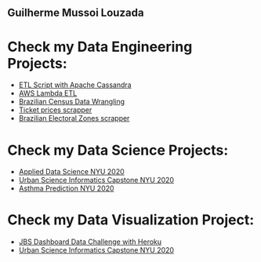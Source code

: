 ## Guilherme Mussoi Louzada

# Check my Data Engineering Projects:

* [ETL Script with Apache Cassandra](https://github.com/guiml/ETL-Cassandra)
* [AWS Lambda ETL](https://github.com/guiml/aws-lambda-dc)
* [Brazilian Census Data Wrangling](https://github.com/guiml/IBGE)
* [Ticket prices scrapper](https://github.com/guiml/TicketPriceScrapper)
* [Brazilian Electoral Zones scrapper](https://github.com/guiml/electoral_zones_scraping)

# Check my Data Science Projects:

* [Applied Data Science NYU 2020](https://github.com/guiml/Applied-Data-Science-Capstone)
* [Urban Science Informatics Capstone NYU 2020](https://github.com/guiml/digitalCEQR_Capstone)
* [Asthma Prediction NYU 2020](https://github.com/guiml/MLC_NYC_Asthma_Predictions)

# Check my Data Visualization Project:
* [JBS Dashboard Data Challenge with Heroku](https://github.com/guiml/dashboard-datachallenge-2020)
* [Urban Science Informatics Capstone NYU 2020](https://github.com/guiml/NYU2020_Dashboard)






<!---
guiml/guiml is a ✨ special ✨ repository because its `README.md` (this file) appears on your GitHub profile.
You can click the Preview link to take a look at your changes.
--->
